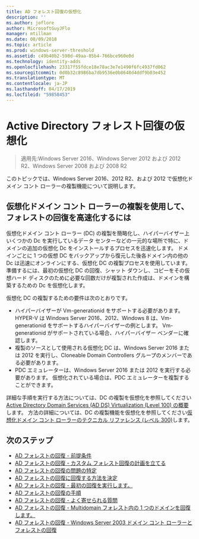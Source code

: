 ```yaml
---
title: AD フォレスト回復の仮想化
description: ''
ms.author: joflore
author: MicrosoftGuyJFlo
manager: mtillman
ms.date: 08/09/2018
ms.topic: article
ms.prod: windows-server-threshold
ms.assetid: c49b40b2-598d-49aa-85b4-766bce960e0d
ms.technology: identity-adds
ms.openlocfilehash: 23317f55fdce18e78ac3e7e1490f6fc4937fd062
ms.sourcegitcommit: 0d0b32c8986ba7db9536e0b8648d4ddf9b03e452
ms.translationtype: MT
ms.contentlocale: ja-JP
ms.lasthandoff: 04/17/2019
ms.locfileid: "59858453"
---
```

# <a name="active-directory-forest-recovery-virtualization"></a>Active Directory フォレスト回復の仮想化

>適用先:Windows Server 2016、Windows Server 2012 および 2012 R2、Windows Server 2008 および 2008 R2

このトピックでは、Windows Server 2016、2012 R2、および 2012 で仮想化ドメイン コント ローラーの複製機能について説明します。  

## <a name="using-virtualized-domain-controller-cloning-to-expedite-forest-recovery"></a>仮想化ドメイン コント ローラーの複製を使用して、フォレストの回復を高速化するには

仮想化ドメイン コント ローラー (DC) の複製を簡略化し、ハイパーバイザー上いくつかの Dc を実行しているデータ センターなどの一元的な場所で特に、ドメインの追加の仮想化 Dc をインストールするプロセスを迅速化します。 ドメインごとに 1 つの仮想 DC をバックアップから復元した後各ドメイン内の他の Dc は迅速にオンラインにする、仮想化 DC の複製プロセスを使用しています。 準備するには、最初の仮想化 DC の回復、シャット ダウンし、コピーをその仮想ハード ディスクのために必要な回数だけが複製された作成は、ドメインを構築するための Dc を仮想化します。  
  
仮想化 DC の複製するための要件は次のとおりです。  
  
- ハイパーバイザーが Vm-generationid をサポートする必要があります。 HYPER-V は Windows Server 2016、2012、Windows 8 は、Vm-generationid をサポートするハイパーバイザーの例とします。 Vm-generationid がサポートされている場合、ハイパーバイザー ベンダーに確認します。  
- 複製のソースとして使用される仮想化 DC は、Windows Server 2016 または 2012 を実行し、Cloneable Domain Controllers グループのメンバーである必要があります。 
- PDC エミュレーターは、Windows Server 2016 または 2012 を実行する必要があります。 仮想化されている場合は、PDC エミュレーターを複製することができます。  
  
詳細な手順を実行する方法については、DC の複製を仮想化を参照してください[Active Directory Domain Services (AD DS) Virtualization (Level 100) の概要](../Introduction-to-Active-Directory-Domain-Services-AD-DS-Virtualization-Level-100.md)します。 方法の詳細については、DC の複製機能を仮想化を参照してください[仮想化ドメイン コント ローラーのテクニカル リファレンス (レベル 300)](../deploy/virtual-dc/virtualized-domain-controller-technical-reference--level-300-.md)します。 

## <a name="next-steps"></a>次のステップ

- [AD フォレストの回復 - 前提条件](AD-Forest-Recovery-Prerequisties.md)  
- [AD フォレストの回復 - カスタム フォレスト回復の計画を立てる](AD-Forest-Recovery-Devising-a-Plan.md)  
- [AD フォレストの回復の問題の特定](AD-Forest-Recovery-Identify-the-Problem.md)
- [AD フォレストの回復に回復する方法を決定](AD-Forest-Recovery-Determine-how-to-Recover.md)
- [AD フォレストの回復 - 最初の回復を実行します。](AD-Forest-Recovery-Perform-initial-recovery.md)  
- [AD フォレストの回復の手順](AD-Forest-Recovery-Procedures.md)  
- [AD フォレストの回復 - よく寄せられる質問](AD-Forest-Recovery-FAQ.md)  
- [AD フォレストの回復 - Multidomain フォレスト内の 1 つのドメインを回復します。](AD-Forest-Recovery-Single-Domain-in-Multidomain-Recovery.md)  
- [AD フォレストの回復 - Windows Server 2003 ドメイン コント ローラーとフォレストの回復](AD-Forest-Recovery-Windows-Server-2003.md) 
